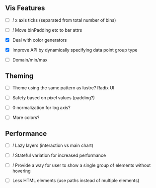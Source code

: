 
## Vis Features

- [ ] *!* x axis ticks (separated from total number of bins)
- [ ] *!* Move binPadding etc to bar attrs

- [x] Deal with color generators
- [x] Improve API by dynamically specifying data point group type
- [ ] Domain/min/max



## Theming

- [ ] Theme using the same pattern as lustre? Radix UI
- [ ] Safety based on pixel values (padding?)
- [ ] 0 normalization for log axis?
- [ ] More colors?


## Performance

- [ ] *!* Lazy layers (interaction vs main chart)
- [ ] *!* Stateful variation for increased performance
- [ ] *!* Provide a way for user to show a single group of elements without hovering

- [ ] Less HTML elements (use paths instead of multiple elements)


